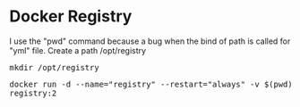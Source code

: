 # Docker Registry

I use the "pwd" command because a bug when the bind of path is called for "yml" file.
Create a path /opt/registry
<pre>mkdir /opt/registry</pre>
<pre>docker run -d --name="registry" --restart="always" -v $(pwd)/config.yml:/etc/docker/registry/config.yml -v /mnt/registry:/var/lib/registry -e "VIRTUAL_HOST=registry.castrolanda.coop.br" -p 5000:5000 \
registry:2</pre>